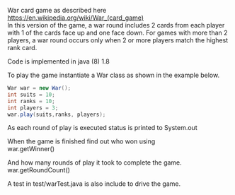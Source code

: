 War card game as described here https://en.wikipedia.org/wiki/War_(card_game)  
In this version of the game, a war round includes 2 cards from each player with 1 of the cards face up and one face down.
For games with more than 2 players, a war round occurs only when 2 or more players match the highest rank card.

Code is implemented in java (8) 1.8

To play the game instantiate a War class as shown in the example below.

```java
War war = new War();
int suits = 10;
int ranks = 10;
int players = 3;
war.play(suits,ranks, players);
```

As each round of play is executed status is printed to System.out

When the game is finished find out who won using   
war.getWinner()

And how many rounds of play it took to complete the game.  
war.getRoundCount()


A test in test/warTest.java is also include to drive the game.

